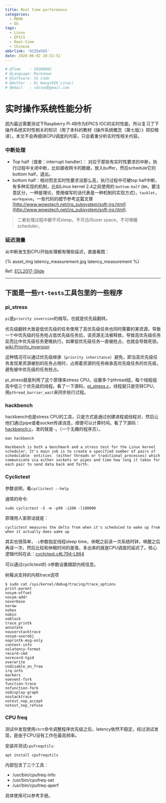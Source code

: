 ```yaml
---
title: Real time performance
categories:
  - MEMO
  - OS
tags:
  - Linux
  - EPICS
  - Real-time
  - Chinese
abbrlink: '9135e595'
date: 2020-06-02 20:32:51
---
```


```python
# @Time    : 20200602
# @Language: Markdown
# @Software: VS Code
# @Author  : Di Wang(KEK Linac)
# @Email   : sdcswd@gmail.com
```

# 实时操作系统性能分析

因为最近需要测试下Raspberry Pi 4B作为EPICS IOC的实时性能，所以复习了下操作系统实时性相关的知识（用了本科的教材《操作系统概念（第七版）》郑扣根译）。本文不会再细讲CPU调度的内容，只会着重分析实时性相关内容。

<!-- more -->


### 中断处理

- Top half（或者：interrupt handler）： 对应于那些有实时性要求的中断，执行过程中关闭中断，比如接收网卡的数据，放入buffer，然后schedule它的bottom half，退出。
- bottom half：相对而言实时性要求没那么高，执行过程中可被top half中断，有多种实现的机制，比如Linux kernel 2.4之前使用的 `bottom-half` (`BH`，要注意区分，一种是理论，使用缩写的话代表是一种机制的实现方式)，`tasklet`，`workqueue`。一些代码的细节参考这篇文章[http://www.wowotech.net/irq_subsystem/soft-irq.html](http://www.wowotech.net/irq_subsystem/soft-irq.html).

> 二者处理过程中都不可sleep，不可访问user space，不可唤醒scheduler。

### 延迟测量

从中断发生到CPU开始处理都有哪些延迟，直接看图：

{% asset_img latency_measurement.jpg latency_measurement %}

Ref: [ECL2017-Slide](https://elinux.org/images/a/a9/ELC2017-_Effectively_Measure_and_Reduce_Kernel_Latencies_for_Real-time_Constraints_%281%29.pdf)

-----------------------

## 下面是一些`rt-tests`工具包里的一些程序

### pi_stress

`pi`是`priority inversion`的缩写。也就是优先级翻转。

优先级翻转大致是低优先级的任务使用了高优先级任务也同时需要的某资源，导致一个中优先级的任务抢占低优先级任务后，该资源无法被释放，导致高优先级任务反而比中优先级任务更晚执行。如果低优先级任务一直被抢占，也就会导致死锁。[wiki:Priority_inversion](https://en.wikipedia.org/wiki/Priority_inversion)

这种情况可以通过优先级继承（`priority inheritance`）避免，即当高优先级任务发现某资源被别的任务占用时，占用着资源的任务继承高优先级任务的优先级，避免被中优先级的任务抢占。

pi_stress就是利用了这个原理来stress CPU。设置多个pthread组，每个线程组高中低三个优先级的线程。看了一下源码，[pi_stress.c](https://github.com/LITMUS-RT/cyclictest/blob/master/src/pi_tests/pi_stress.c#L617-L729)，线程就只是空转CPU，用`pthread_barrier_wait`来同步执行过程。

### hackbench

hackbench也是stress CPU的工具，只是方式是通过创建进程或线程对，然后让他们通过pipe或者socket传递消息，顺便可以计算时间。看了下源码：[hackbench.c](https://github.com/LITMUS-RT/cyclictest/blob/master/src/hackbench/hackbench.c#L140)，发的就是`-`。（一个无趣的程序员）。

`man hackbench`
```
Hackbench is both a benchmark and a stress test for the Linux kernel scheduler. It's main job is to create a specified number of pairs of schedulable  entities  (either threads or traditional processes) which communicate via either sockets or pipes and time how long it takes for each pair to send data back and forth.
```

### Cyclictest

参数说明，看`cyclictest --help`

通常的命令:

`sudo cyclictest -S -m -p99 -i200 -l100000`

原理用人家原话就是：

`cyclictest measures the delta from when it's scheduled to wake up from when it actually does wake up`

其实也很简单，`-i`参数指定线程sleep time，休眠之前读一次系统时钟，唤醒之后再读一次，然后比较和休眠时间的差值，多出来的就是CPU调度的延迟了。核心逻辑代码在此：[cyclictest.c#L794-L864](https://github.com/LITMUS-RT/cyclictest/blob/master/src/cyclictest/cyclictest.c#L794-L864)

可以通过cyclictest的`-b`参数设置跟踪内核信息。

树莓派支持的内核trace选项

```shell
$ sudo cat /sys/kernel/debug/tracing/trace_options
print-parent
nosym-offset
nosym-addr
noverbose
noraw
nohex
nobin
noblock
trace_printk
annotate
nouserstacktrace
nosym-userobj
noprintk-msg-only
context-info
nolatency-format
record-cmd
norecord-tgid
overwrite
nodisable_on_free
irq-info
markers
noevent-fork
function-trace
nofunction-fork
nodisplay-graph
nostacktrace
notest_nop_accept
notest_nop_refuse
```

### CPU freq

测试中发现使用`chrt`命令调整程序优先级之后，latency依然不稳定，经过测试发现，是由于CPU没有工作在最高频率。

安装并测试`cpufrequtils`:

`apt install cpufrequtils`

内部包含了三个工具：

- /usr/bin/cpufreq-info
- /usr/bin/cpufreq-set
- /usr/bin/cpufreq-aperf

具体使用可以参考手册。

